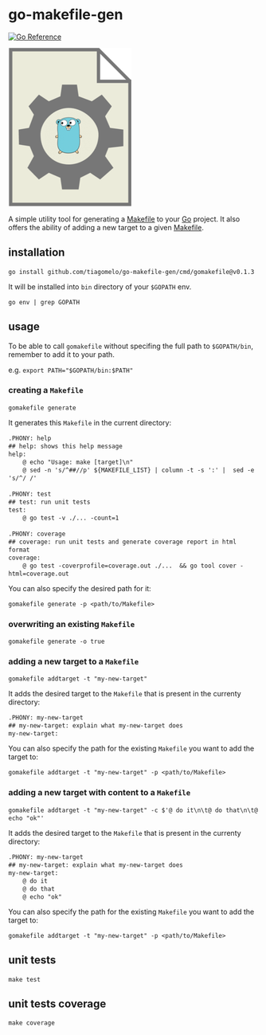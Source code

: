 # go-makefile-gen

[![Go Reference](https://pkg.go.dev/badge/github.com/tiagomelo/go-makefile-gen.svg)](https://pkg.go.dev/github.com/tiagomelo/go-makefile-gen)

![logo](go-makefile-gen.png)

A simple utility tool for generating a [Makefile](https://en.wikipedia.org/wiki/Make_(software)#Makefiles) to your [Go](https://go.dev/) project. It also offers the ability of adding a new target to a given [Makefile](https://en.wikipedia.org/wiki/Make_(software)#Makefiles).

## installation

```
go install github.com/tiagomelo/go-makefile-gen/cmd/gomakefile@v0.1.3
```

It will be installed into `bin` directory of your `$GOPATH` env.

```
go env | grep GOPATH
```

## usage

To be able to call `gomakefile` without specifing the full path to `$GOPATH/bin`, remember to add it to your path.

e.g. `export PATH="$GOPATH/bin:$PATH"`

### creating a `Makefile`

```
gomakefile generate 
```

It generates this `Makefile` in the current directory:

```
.PHONY: help
## help: shows this help message
help:
	@ echo "Usage: make [target]\n"
	@ sed -n 's/^##//p' ${MAKEFILE_LIST} | column -t -s ':' |  sed -e 's/^/ /'

.PHONY: test
## test: run unit tests
test:
	@ go test -v ./... -count=1

.PHONY: coverage
## coverage: run unit tests and generate coverage report in html format
coverage:
	@ go test -coverprofile=coverage.out ./...  && go tool cover -html=coverage.out
```

You can also specify the desired path for it:

```
gomakefile generate -p <path/to/Makefile>
```

### overwriting an existing `Makefile`

```
gomakefile generate -o true
```

### adding a new target to a `Makefile`

```
gomakefile addtarget -t "my-new-target"
```

It adds the desired target to the `Makefile` that is present in the currenty directory:

```
.PHONY: my-new-target
## my-new-target: explain what my-new-target does
my-new-target:
```

You can also specify the path for the existing `Makefile` you want to add the target to:

```
gomakefile addtarget -t "my-new-target" -p <path/to/Makefile>
```

### adding a new target with content to a `Makefile`

```
gomakefile addtarget -t "my-new-target" -c $'@ do it\n\t@ do that\n\t@ echo "ok"'
```

It adds the desired target to the `Makefile` that is present in the currenty directory:

```
.PHONY: my-new-target
## my-new-target: explain what my-new-target does
my-new-target:
	@ do it
	@ do that
	@ echo "ok"
```

You can also specify the path for the existing `Makefile` you want to add the target to:

```
gomakefile addtarget -t "my-new-target" -p <path/to/Makefile>
```

## unit tests

```
make test
```

## unit tests coverage

```
make coverage
```